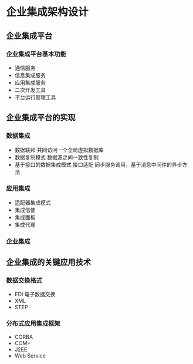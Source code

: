 # 企业集成架构设计

## 企业集成平台
### 企业集成平台基本功能
* 通信服务
* 信息集成服务
* 应用集成服务
* 二次开发工具
* 平台运行管理工具

## 企业集成平台的实现
### 数据集成
* 数据联邦  共同访问一个全局虚拟数据库
* 数据复制模式  数据源之间一致性复制
* 基于接口的数据集成模式  接口适配 同步服务调用，基于消息中间件的异步方法

### 应用集成
* 适配器集成模式
* 集成信使
* 集成面板
* 集成代理

### 企业集成
## 企业集成的关键应用技术
### 数据交换格式
* EDI 电子数据交换
* XML
* STEP

### 分布式应用集成框架
* CORBA
* COM+
* J2EE
* Web Service

